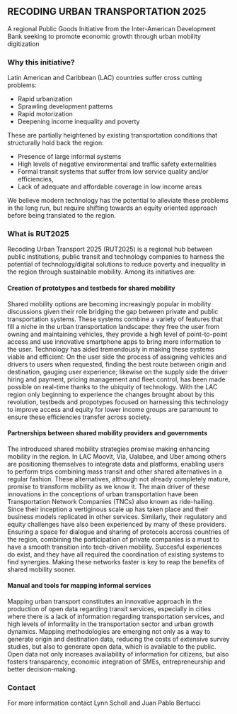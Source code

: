 ## RECODING URBAN TRANSPORTATION 2025

A regional Public Goods Initiative from the Inter-American Development Bank seeking to promote economic growth through urban mobility digitization

### Why this initiative?

Latin American and Caribbean (LAC) countries suffer cross cutting problems:

- Rapid urbanization
- Sprawling development patterns
- Rapid motorization 
- Deepening income inequality and poverty 

These are partially heightened by existing transportation conditions that structurally hold back the region:

- Presence of large informal systems 
- High levels of negative environmental and traffic safety externalities
- Formal transit systems that suffer from low service quality and/or efficiencies, 
- Lack of adequate and affordable coverage in low income areas

We believe modern technology has the potential to alleviate these problems in the long run, but require shifting towards an equity oriented approach before being translated to the region.

### What is RUT2025

Recoding Urban Transport 2025 (RUT2025) is a regional hub between public institutions, public transit and technology companies to harness the potential of technology/digital solutions to reduce poverty and inequality in the region through sustainable mobility. 
Among its initiatives are:

#### Creation of prototypes and testbeds for shared mobility 

Shared mobility options are becoming increasingly popular in mobility discussions given their role bridging the gap between private and public transportation systems. These systems combine a variety of features that fill a niche in the urban transportation landscape: they free the user from owning and maintaining vehicles, they provide a high level of point-to-point access and use innovative smartphone apps to bring more information to the user. Technology has aided tremendously in making these systems viable and efficient: On the user side the process of assigning vehicles and drivers to users when requested, finding the best route between origin and destination, gauging user experience; likewise on the supply side the driver hiring and payment, pricing management and fleet control, has been made possible on real-time thanks to the ubiquity of technology. 
With the LAC region only beginning to experience the changes brought about by this revolution, testbeds and propotypes focused on harnessing this technology to improve access and equity for lower income groups are paramount to ensure these efficiencies transfer across society.

#### Partnerships between shared mobility providers and governments

The introduced shared mobility strategies promise making enhancing mobility in the region. In LAC Moovit, Via,  Ualabee, and Uber among others are positioning themselves to integrate data and platforms, enabling users to perform trips combining mass transit and other shared alternatives in a regular fashion. These alternatives, although not already completely mature, promise to transform mobility as we know it. The main driver of these innovations in the conceptions of urban transportation have been Transportation Network Companies (TNCs) also known as ride-hailing. Since their inception a vertiginous scale up has taken place and their business models replicated in other services. Similarly, their regulatory and equity challenges have also been experienced by many of these providers. 
Ensuring a space for dialogue and sharing of protocols accross countries of the region, combining the participation of private companies is a must to have a smooth transition into tech-driven mobility. Succesful experiences do exist, and they have all required the coordination of existing systems to find synergies. Making these networks faster is key to reap the benefits of shared mobility sooner. 

#### Manual and tools for mapping informal services 

Mapping urban transport constitutes an innovative approach in the production of open data regarding transit services, especially in cities where there is a lack of information regarding transportation services, and high levels of informality in the transportation sector and urban growth dynamics. Mapping methodologies are emerging not only as a way to generate origin and destination data, reducing the costs of extensive survey studies, but also to generate open data, which is available to the public. Open data not only increases availability of information for citizens, but also fosters transparency, economic integration of SMEs, entrepreneurship and better decision-making. 

### Contact

For more information contact Lynn Scholl and Juan Pablo Bertucci

